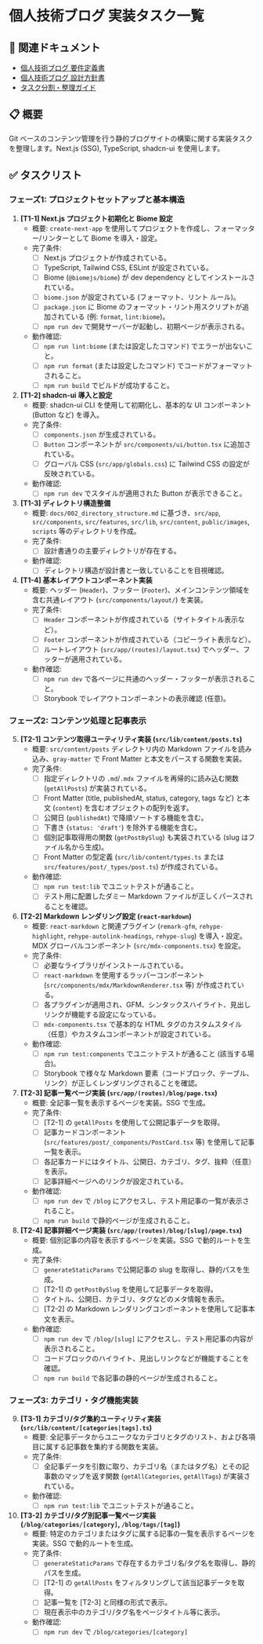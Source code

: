 # 個人技術ブログ 実装タスク一覧

## 📑 関連ドキュメント

- [個人技術ブログ 要件定義書](../requirements/101_specification.md)
- [個人技術ブログ 設計方針書](../design/201_design-doc.md)
- [タスク分割・整理ガイド](../rules/make-task.md)

## 📋 概要

Git ベースのコンテンツ管理を行う静的ブログサイトの構築に関する実装タスクを整理します。Next.js (SSG), TypeScript, shadcn-ui を使用します。

## ✅ タスクリスト

### フェーズ1: プロジェクトセットアップと基本構造

1.  **[T1-1] Next.js プロジェクト初期化と Biome 設定**
    - 概要: `create-next-app` を使用してプロジェクトを作成し、フォーマッター/リンターとして Biome を導入・設定。
    - 完了条件:
        - [ ] Next.js プロジェクトが作成されている。
        - [ ] TypeScript, Tailwind CSS, ESLint が設定されている。
        - [ ] Biome (`@biomejs/biome`) が dev dependency としてインストールされている。
        - [ ] `biome.json` が設定されている (フォーマット、リント ルール)。
        - [ ] `package.json` に Biome のフォーマット・リント用スクリプトが追加されている (例: `format`, `lint:biome`)。
        - [ ] `npm run dev` で開発サーバーが起動し、初期ページが表示される。
    - 動作確認:
        - [ ] `npm run lint:biome` (または設定したコマンド) でエラーが出ないこと。
        - [ ] `npm run format` (または設定したコマンド) でコードがフォーマットされること。
        - [ ] `npm run build` でビルドが成功すること。

2.  **[T1-2] shadcn-ui 導入と設定**
    - 概要: shadcn-ui CLI を使用して初期化し、基本的な UI コンポーネント (Button など) を導入。
    - 完了条件:
        - [ ] `components.json` が生成されている。
        - [ ] `Button` コンポーネントが `src/components/ui/button.tsx` に追加されている。
        - [ ] グローバル CSS (`src/app/globals.css`) に Tailwind CSS の設定が反映されている。
    - 動作確認:
        - [ ] `npm run dev` でスタイルが適用された Button が表示できること。

3.  **[T1-3] ディレクトリ構造整備**
    - 概要: `docs/002_directory_structure.md` に基づき、`src/app`, `src/components`, `src/features`, `src/lib`, `src/content`, `public/images`, `scripts` 等のディレクトリを作成。
    - 完了条件:
        - [ ] 設計書通りの主要ディレクトリが存在する。
    - 動作確認:
        - [ ] ディレクトリ構造が設計書と一致していることを目視確認。

4.  **[T1-4] 基本レイアウトコンポーネント実装**
    - 概要: ヘッダー (`Header`)、フッター (`Footer`)、メインコンテンツ領域を含む共通レイアウト (`src/components/layout/`) を実装。
    - 完了条件:
        - [ ] `Header` コンポーネントが作成されている（サイトタイトル表示など）。
        - [ ] `Footer` コンポーネントが作成されている（コピーライト表示など）。
        - [ ] ルートレイアウト (`src/app/(routes)/layout.tsx`) でヘッダー、フッターが適用されている。
    - 動作確認:
        - [ ] `npm run dev` で各ページに共通のヘッダー・フッターが表示されること。
        - [ ] Storybook でレイアウトコンポーネントの表示確認 (任意)。

### フェーズ2: コンテンツ処理と記事表示

5.  **[T2-1] コンテンツ取得ユーティリティ実装 (`src/lib/content/posts.ts`)**
    - 概要: `src/content/posts` ディレクトリ内の Markdown ファイルを読み込み、`gray-matter` で Front Matter と本文をパースする関数を実装。
    - 完了条件:
        - [ ] 指定ディレクトリの `.md`/`.mdx` ファイルを再帰的に読み込む関数 (`getAllPosts`) が実装されている。
        - [ ] Front Matter (title, publishedAt, status, category, tags など) と本文 (`content`) を含むオブジェクトの配列を返す。
        - [ ] 公開日 (`publishedAt`) で降順ソートする機能を含む。
        - [ ] 下書き (`status: 'draft'`) を除外する機能を含む。
        - [ ] 個別記事取得用の関数 (`getPostBySlug`) も実装されている (slug はファイル名から生成)。
        - [ ] Front Matter の型定義 (`src/lib/content/types.ts` または `src/features/post/_types/post.ts`) が作成されている。
    - 動作確認:
        - [ ] `npm run test:lib` でユニットテストが通ること。
        - [ ] テスト用に配置したダミー Markdown ファイルが正しくパースされることを確認。

6.  **[T2-2] Markdown レンダリング設定 (`react-markdown`)**
    - 概要: `react-markdown` と関連プラグイン (`remark-gfm`, `rehype-highlight`, `rehype-autolink-headings`, `rehype-slug`) を導入・設定。MDX グローバルコンポーネント (`src/mdx-components.tsx`) を設定。
    - 完了条件:
        - [ ] 必要なライブラリがインストールされている。
        - [ ] `react-markdown` を使用するラッパーコンポーネント (`src/components/mdx/MarkdownRenderer.tsx` 等) が作成されている。
        - [ ] 各プラグインが適用され、GFM、シンタックスハイライト、見出しリンクが機能する設定になっている。
        - [ ] `mdx-components.tsx` で基本的な HTML タグのカスタムスタイル（任意）やカスタムコンポーネントが設定されている。
    - 動作確認:
        - [ ] `npm run test:components` でユニットテストが通ること (該当する場合)。
        - [ ] Storybook で様々な Markdown 要素（コードブロック、テーブル、リンク）が正しくレンダリングされることを確認。

7.  **[T2-3] 記事一覧ページ実装 (`src/app/(routes)/blog/page.tsx`)**
    - 概要: 全記事一覧を表示するページを実装。SSG で生成。
    - 完了条件:
        - [ ] [T2-1] の `getAllPosts` を使用して公開記事データを取得。
        - [ ] 記事カードコンポーネント (`src/features/post/_components/PostCard.tsx` 等) を使用して記事一覧を表示。
        - [ ] 各記事カードにはタイトル、公開日、カテゴリ、タグ、抜粋（任意）を表示。
        - [ ] 記事詳細ページへのリンクが設定されている。
    - 動作確認:
        - [ ] `npm run dev` で `/blog` にアクセスし、テスト用記事の一覧が表示されること。
        - [ ] `npm run build` で静的ページが生成されること。

8.  **[T2-4] 記事詳細ページ実装 (`src/app/(routes)/blog/[slug]/page.tsx`)**
    - 概要: 個別記事の内容を表示するページを実装。SSG で動的ルートを生成。
    - 完了条件:
        - [ ] `generateStaticParams` で公開記事の slug を取得し、静的パスを生成。
        - [ ] [T2-1] の `getPostBySlug` を使用して記事データを取得。
        - [ ] タイトル、公開日、カテゴリ、タグなどのメタ情報を表示。
        - [ ] [T2-2] の Markdown レンダリングコンポーネントを使用して記事本文を表示。
    - 動作確認:
        - [ ] `npm run dev` で `/blog/[slug]` にアクセスし、テスト用記事の内容が表示されること。
        - [ ] コードブロックのハイライト、見出しリンクなどが機能することを確認。
        - [ ] `npm run build` で各記事の静的ページが生成されること。

### フェーズ3: カテゴリ・タグ機能実装

9.  **[T3-1] カテゴリ/タグ集約ユーティリティ実装 (`src/lib/content/[categories|tags].ts`)**
    - 概要: 全記事データからユニークなカテゴリとタグのリスト、および各項目に属する記事数を集約する関数を実装。
    - 完了条件:
        - [ ] 全記事データを引数に取り、カテゴリ名（またはタグ名）とその記事数のマップを返す関数 (`getAllCategories`, `getAllTags`) が実装されている。
    - 動作確認:
        - [ ] `npm run test:lib` でユニットテストが通ること。

10. **[T3-2] カテゴリ/タグ別記事一覧ページ実装 (`/blog/categories/[category]`, `/blog/tags/[tag]`)**
     - 概要: 特定のカテゴリまたはタグに属する記事の一覧を表示するページを実装。SSG で動的ルートを生成。
     - 完了条件:
         - [ ] `generateStaticParams` で存在するカテゴリ名/タグ名を取得し、静的パスを生成。
         - [ ] [T2-1] の `getAllPosts` をフィルタリングして該当記事データを取得。
         - [ ] 記事一覧を [T2-3] と同様の形式で表示。
         - [ ] 現在表示中のカテゴリ/タグ名をページタイトル等に表示。
     - 動作確認:
         - [ ] `npm run dev` で `/blog/categories/[category]`
